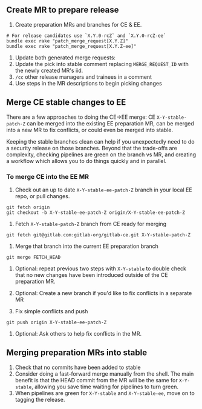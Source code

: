 ## Create MR to prepare release

1. Create preparation MRs and branches for CE & EE.
```
# For release candidates use `X.Y.0-rcZ` and `X.Y.0-rcZ-ee`
bundle exec rake "patch_merge_request[X.Y.Z]"
bundle exec rake "patch_merge_request[X.Y.Z-ee]"
```

1. Update both generated merge requests:
  1. Update the pick into stable comment replacing `MERGE_REQUEST_ID` with the newly created MR's iid.
  1. `/cc` other release managers and trainees in a comment
1. Use steps in the MR descriptions to begin picking changes

## Merge CE stable changes to EE

There are a few approaches to doing the CE->EE merge: CE `X-Y-stable-patch-Z` can be merged into the existing EE preparation MR, can be merged into a new MR to fix conflicts, or could even be merged into stable.

Keeping the stable branches clean can help if you unexpectedly need to do a security release on those branches. Beyond that the trade-offs are complexity, checking pipelines are green on the branch vs MR, and creating a workflow which allows you to do things quickly and in parallel.

### To merge CE into the EE MR

1. Check out an up to date  `X-Y-stable-ee-patch-Z` branch in your local EE repo, or pull changes.
```
git fetch origin
git checkout -b X-Y-stable-ee-patch-Z origin/X-Y-stable-ee-patch-Z
```

1. Fetch `X-Y-stable-patch-Z` branch from CE ready for merging
```
git fetch git@gitlab.com:gitlab-org/gitlab-ce.git X-Y-stable-patch-Z
```

1. Merge that branch into the current EE preparation branch
```
git merge FETCH_HEAD
```

1. Optional: repeat previous two steps with `X-Y-stable` to double check that no new changes have been introduced outside of the CE preparation MR.

1. Optional: Create a new branch if you'd like to fix conflicts in a separate MR

1. Fix simple conflicts and push
```
git push origin X-Y-stable-ee-patch-Z
```

1. Optional: Ask others to help fix conflicts in the MR.

## Merging preparation MRs into stable

1. Check that no commits have been added to stable
1. Consider doing a fast-forward merge manually from the shell. The main benefit is that the HEAD commit from the MR will be the same for `X-Y-stable`, allowing you save time waiting for pipelines to turn green.
1. When pipelines are green for `X-Y-stable` and `X-Y-stable-ee`, move on to tagging the release.
